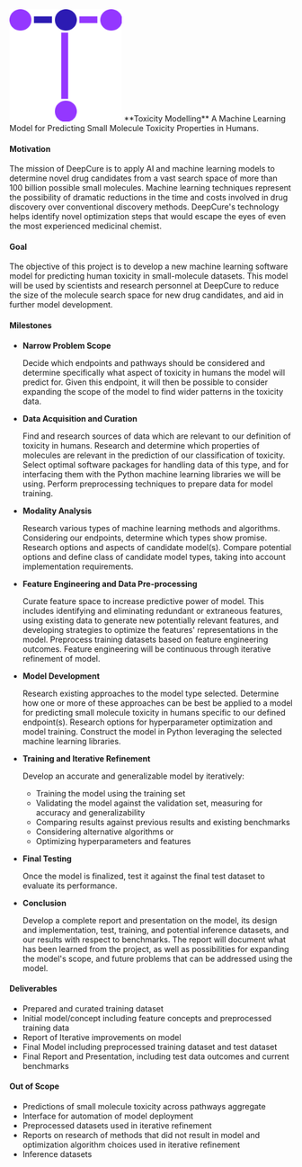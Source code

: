 <img src="https://github.com/DeepCure-UMB-Project-f19/ML_Model/blob/master/T.png" width="200" height="200" /> 
**Toxicity Modelling**
A Machine Learning Model for Predicting Small Molecule Toxicity Properties in Humans.

#### Motivation

The mission of DeepCure is to apply AI and machine learning models to determine novel drug candidates from a vast search space of more than 100 billion possible small molecules. Machine learning techniques represent the possibility of dramatic reductions in the time and costs involved in drug discovery over conventional discovery methods. DeepCure&#39;s technology helps identify novel optimization steps that would escape the eyes of even the most experienced medicinal chemist.



#### Goal

The objective of this project is to develop a new machine learning software model for predicting human toxicity in small-molecule datasets. This model will be used by scientists and research personnel at DeepCure to reduce the size of the molecule search space for new drug candidates, and aid in further model development.



#### Milestones

* <b>Narrow Problem Scope</b> 

	Decide which endpoints and pathways should be considered and determine specifically what aspect of toxicity in humans the model will predict for. Given this endpoint, it will then be possible to consider expanding the scope of the model to find wider patterns in the toxicity data.


* <b>Data Acquisition and Curation</b>

	Find and research sources of data which are relevant to our definition of toxicity in humans. Research and determine which properties of molecules are relevant in the prediction of our classification of toxicity. Select optimal software packages for handling data of this type, and for interfacing them with the Python machine learning libraries we will be using. Perform preprocessing techniques to prepare data for model training.

* <b>Modality Analysis</b>

	Research various types of machine learning methods and algorithms. Considering our endpoints, determine which types show promise. Research options and aspects of candidate model(s). Compare potential options and define class of candidate model types, taking into account implementation requirements.

* <b>Feature Engineering and Data Pre-processing</b>

	Curate feature space to increase predictive power of model. This includes identifying and eliminating redundant or extraneous features, using existing data to generate new potentially relevant features, and developing strategies to optimize the features&#39; representations in the model. Preprocess training datasets based on feature engineering outcomes. Feature engineering will be continuous through iterative refinement of model.

* <b>Model Development</b>

	Research existing approaches to the model type selected. Determine how one or more of these approaches can be best be applied to a model for predicting small molecule toxicity in humans specific to our defined endpoint(s). Research options for hyperparameter optimization and model training. Construct the model in Python leveraging the selected machine learning libraries.

* <b>Training and Iterative Refinement</b>

	Develop an accurate and generalizable model by iteratively:
    * Training the model using the training set
    * Validating the model against the validation set, measuring for accuracy and generalizability
    * Comparing results against previous results and existing benchmarks
    * Considering alternative algorithms or
    * Optimizing hyperparameters and features<br> 	  



* <b>Final Testing</b>

	Once the model is finalized, test it against the final test dataset to evaluate its performance.

* <b>Conclusion</b>

	Develop a complete report and presentation on the model, its design and implementation, test, training, and potential inference datasets, and our results with respect to benchmarks. The report will document what has been learned from the project, as well as possibilities for expanding the model&#39;s scope, and future problems that can be addressed using the model.

#### Deliverables

- Prepared and curated training dataset
- Initial model/concept including feature concepts and preprocessed training data
- Report of Iterative improvements on model
- Final Model including preprocessed training dataset and test dataset
- Final Report and Presentation, including test data outcomes and current benchmarks


#### Out of Scope

- Predictions of small molecule toxicity across pathways aggregate
- Interface for automation of model deployment
- Preprocessed datasets used in iterative refinement
- Reports on research of methods that did not result in model and optimization algorithm choices used in iterative refinement
- Inference datasets
